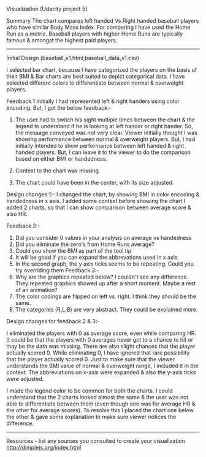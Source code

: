 Visualization (Udacity project 5)


Summary
The chart compares left handed Vs Right handed baseball players who have similar Body Mass Index. For comparing I have used the Home Run as a metric. Baseball players with higher Home Runs are typically famous & amongst the highest paid players.

------------------------------------------------------------------------------------------------------------------
Initial Design (baseball_v1.html,baseball_data_v1.csv)

I selected bar chart, because I have categorized the players on the basis of their BMI & Bar charts are best suited to depict categorical data. I have selected different colors to differentiate between normal & overweight players.


Feedback 1
Initially I had represented left & right handers using color encoding. But, I got the below feedback:-
1)	The user had to switch his sight multiple times between the chart & the legend to understand if he is looking at left hander or right hander. So, the message conveyed was not very clear. Viewer initially thought I was showing performance between normal & overweight players. But, I had initially intended to show performance between left handed & right handed players. But, I can leave it to the viewer to do the comparison based on either BMI or handedness.

2) Context to the chart was missing. 
3) The chart could have been in the center, with its size adjusted.

Design changes 1:-
 I changed the chart, by showing BMI in color encoding & handedness in x axis.
I added some context before showing the chart
I added 2 charts, so that I can show comparison between average score & also HR.


Feedback 2:-
1.	Did you consider 0 values in your analysis on average vs handedness
2.	Did you eliminate the zero's from Home Runs average?
3.	Could you show the BMI as part of the tool tip
4.	It will be good if you can expand the abbrevations used in x axis
5.	In the second graph, the y axis ticks seems to be repeating. Could you try overriding them
Feedback 3:-
1.	Why are the graphics repeated below? I couldn't see any difference. They repeated graphics showed up after a short moment. Maybe a rest of an animation?
2.	The color codings are flipped on left vs. right. I think they should be the same.
3.	The categories (R,L,B) are very abstract. They could be explained more.


Design changes for feedback  2 & 3:-

I eliminated the players with 0 as average score, even while comparing HR. It could be that the players with 0 averages never got to a chance to hit or may be the data was missing. There are also slight chances that the player actually scored 0. While eliminating 0, I have ignored that rare possibility that the player actually scored 0.
Just to make sure that the viewer understands the BMI value of normal & overweight range, I included it in the context.
The abbreviations on x-axis were expanded & also the y-axis ticks were adjusted.

I made the legend color to be common  for both the charts. I could understand that the 2 charts looked almost the same & the user was not able to differentiate between them (even though one was for average HR & the other for average scores). To resolve this I placed the chart one below the other & gave some explanation to make sure viewer notices the difference.

--------------------------------------------------------------------------
Resources - list any sources you consulted to create your visualization
http://dimplejs.org/index.html

